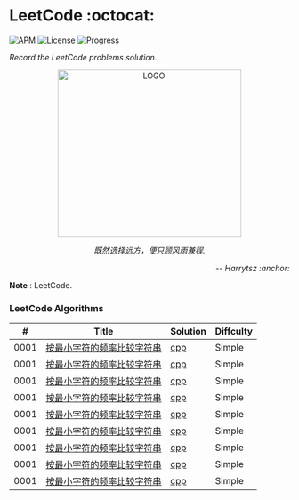 # LeetCode :octocat:

[![APM](https://img.shields.io/apm/l/vim-mode.svg?style=plastic)](https://www.apache.org/licenses/LICENSE-2.0)
[![License](https://img.shields.io/badge/harrytsz-leetcode-<brightgreen>.svg)](https://blog.csdn.net/Harrytsz)
![Progress](http://progressed.io/bar/1)


<div>
<p align="left">
	<em>Record the LeetCode problems solution.</em>
</p>
<p align="center">
	<img src="https://ae01.alicdn.com/kf/H085d2afdc83c4762a24898d639838060d.jpg" alt="LOGO" width="330" height="300">
	<p align="center">
		<em>既然选择远方，便只顾风雨兼程.</em>
		<p align="right">
			<em>-- Harrytsz :anchor:</em>
		</p>
	</p>
</p>

</div>

**Note** : LeetCode.

### LeetCode Algorithms

| # | Title | Solution | Diffculty |
| --- | --- | --- | --- |
| 0001 |[按最小字符的频率比较字符串](https://leetcode.com/problems/compare-string-by-frequency-of-the-smallest-character/)|[cpp](./algorithms/)|Simple|
| 0001 |[按最小字符的频率比较字符串](https://leetcode.com/problems/compare-string-by-frequency-of-the-smallest-character/)|[cpp](./algorithms/)|Simple|
| 0001 |[按最小字符的频率比较字符串](https://leetcode.com/problems/compare-string-by-frequency-of-the-smallest-character/)|[cpp](./algorithms/)|Simple|
| 0001 |[按最小字符的频率比较字符串](https://leetcode.com/problems/compare-string-by-frequency-of-the-smallest-character/)|[cpp](./algorithms/)|Simple|
| 0001 |[按最小字符的频率比较字符串](https://leetcode.com/problems/compare-string-by-frequency-of-the-smallest-character/)|[cpp](./algorithms/)|Simple|
| 0001 |[按最小字符的频率比较字符串](https://leetcode.com/problems/compare-string-by-frequency-of-the-smallest-character/)|[cpp](./algorithms/)|Simple|
| 0001 |[按最小字符的频率比较字符串](https://leetcode.com/problems/compare-string-by-frequency-of-the-smallest-character/)|[cpp](./algorithms/)|Simple|
| 0001 |[按最小字符的频率比较字符串](https://leetcode.com/problems/compare-string-by-frequency-of-the-smallest-character/)|[cpp](./algorithms/)|Simple|
| 0001 |[按最小字符的频率比较字符串](https://leetcode.com/problems/compare-string-by-frequency-of-the-smallest-character/)|[cpp](./algorithms/)|Simple|
